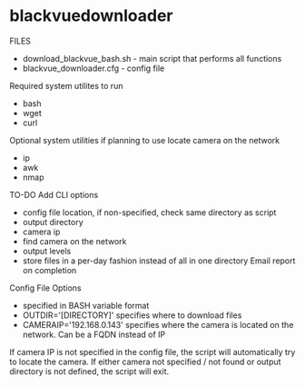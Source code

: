 # blackvuedownloader

FILES
- download_blackvue_bash.sh - main script that performs all functions
- blackvue_downloader.cfg - config file

Required system utilites to run
- bash
- wget
- curl

Optional system utilities if planning to use locate camera on the network
- ip
- awk
- nmap

TO-DO
Add CLI options 
- config file location, if non-specified, check same directory as script
- output directory
- camera ip
- find camera on the network
- output levels
- store files in a per-day fashion instead of all in one directory
Email report on completion

Config File Options
- specified in BASH variable format
- OUTDIR='[DIRECTORY]' specifies where to download files
- CAMERAIP='192.168.0.143' specifies where the camera is located on the network.  Can be a FQDN instead of IP

If camera IP is not specified in the config file, the script will automatically try to locate the camera.  If either camera not specified / not found or output directory is not defined, the script will exit.


